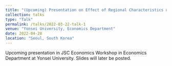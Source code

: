 ```yaml
---
title: "(Upcoming) Presentation on Effect of Regional Characteristics on Migration"
collection: talks
type: "Talk"
permalink: /talks/2022-03-22-talk-1
venue: "Yonsei University, Economics Department"
date: 2022-04-28
location: "Seoul, South Korea"
---
```


Upcoming presentation in JSC Economics Workshop in Economics Department at Yonsei University. Slides will later be posted.
